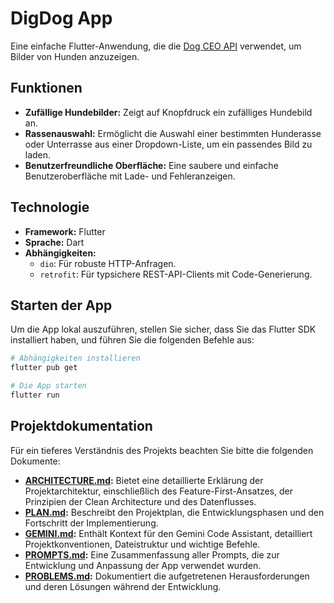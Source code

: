 # DigDog App

Eine einfache Flutter-Anwendung, die die [Dog CEO API](https://dog.ceo/dog-api/) verwendet, um Bilder von Hunden anzuzeigen.

## Funktionen

- **Zufällige Hundebilder:** Zeigt auf Knopfdruck ein zufälliges Hundebild an.
- **Rassenauswahl:** Ermöglicht die Auswahl einer bestimmten Hunderasse oder Unterrasse aus einer Dropdown-Liste, um ein passendes Bild zu laden.
- **Benutzerfreundliche Oberfläche:** Eine saubere und einfache Benutzeroberfläche mit Lade- und Fehleranzeigen.

## Technologie

- **Framework:** Flutter
- **Sprache:** Dart
- **Abhängigkeiten:**
  - `dio`: Für robuste HTTP-Anfragen.
  - `retrofit`: Für typsichere REST-API-Clients mit Code-Generierung.

## Starten der App

Um die App lokal auszuführen, stellen Sie sicher, dass Sie das Flutter SDK installiert haben, und führen Sie die folgenden Befehle aus:

```bash
# Abhängigkeiten installieren
flutter pub get

# Die App starten
flutter run
```

## Projektdokumentation

Für ein tieferes Verständnis des Projekts beachten Sie bitte die folgenden Dokumente:

- **[ARCHITECTURE.md](ARCHITECTURE.md):** Bietet eine detaillierte Erklärung der Projektarchitektur, einschließlich des Feature-First-Ansatzes, der Prinzipien der Clean Architecture und des Datenflusses.
- **[PLAN.md](PLAN.md):** Beschreibt den Projektplan, die Entwicklungsphasen und den Fortschritt der Implementierung.
- **[GEMINI.md](GEMINI.md):** Enthält Kontext für den Gemini Code Assistant, detailliert Projektkonventionen, Dateistruktur und wichtige Befehle.
- **[PROMPTS.md](PROMPTS.md):** Eine Zusammenfassung aller Prompts, die zur Entwicklung und Anpassung der App verwendet wurden.
- **[PROBLEMS.md](PROBLEMS.md):** Dokumentiert die aufgetretenen Herausforderungen und deren Lösungen während der Entwicklung.